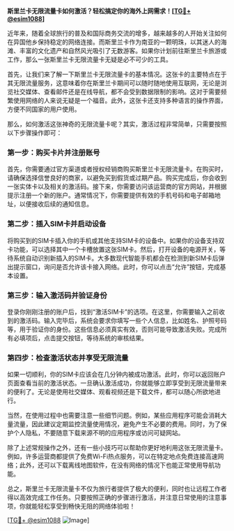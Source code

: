 **斯里兰卡无限流量卡如何激活？轻松搞定你的海外上网需求！[[TG💪+ @esim1088](https://t.me/s/esim1088)]**

近年来，随着全球旅行的普及和国际商务交流的增多，越来越多的人开始关注如何在异国他乡保持稳定的网络连接。而斯里兰卡作为南亚的一颗明珠，以其迷人的海滩、丰富的文化遗产和自然风光吸引了无数游客。如果你计划前往斯里兰卡旅游或工作，那么一张斯里兰卡无限流量卡无疑是必不可少的工具。

首先，让我们来了解一下斯里兰卡无限流量卡的基本情况。这张卡的主要特点在于其无限流量服务，这意味着你在斯里兰卡期间可以随时随地使用互联网，无论是浏览社交媒体、查看邮件还是在线导航，都不会受到数据限制的影响。这对于需要频繁使用网络的人来说无疑是一个福音。此外，这张卡还支持多种语言的操作界面，方便不同国家的用户使用。

那么，如何激活这张神奇的无限流量卡呢？其实，激活过程非常简单，只需要按照以下步骤操作即可：

### 第一步：购买卡片并注册账号

首先，你需要通过官方渠道或者授权经销商购买斯里兰卡无限流量卡。在购买时，请确保选择信誉良好的商家，以避免买到假货或过期产品。购买完成后，你会收到一张实体卡以及相关的激活码。接下来，你需要访问该运营商的官方网站，并根据提示注册一个新的账户。通常情况下，你需要提供有效的手机号码和电子邮箱地址，以便接收后续的通知信息。

### 第二步：插入SIM卡并启动设备

将购买到的SIM卡插入你的手机或其他支持SIM卡的设备中。如果你的设备支持双卡功能，可以选择其中一个卡槽放置这张SIM卡。然后，打开设备的电源开关，等待系统自动识别新插入的SIM卡。大多数现代智能手机都会在检测到新SIM卡后弹出提示窗口，询问是否允许该卡接入网络。此时，你可以点击“允许”按钮，完成基本设置。

### 第三步：输入激活码并验证身份

登录你刚刚注册的账户后，找到“激活SIM卡”的选项。在这里，你需要输入之前收到的激活码。输入完毕后，系统会要求你填写一些个人信息，比如姓名、护照号码等，用于验证你的身份。这些信息必须真实有效，否则可能导致激活失败。完成所有必填项后，点击提交按钮，等待系统的审核结果。

### 第四步：检查激活状态并享受无限流量

如果一切顺利，你的SIM卡应该会在几分钟内被成功激活。此时，你可以返回账户页面查看当前的激活状态。一旦确认激活成功，你就能够立即享受到无限流量带来的便利了。无论是使用社交媒体、观看视频还是下载文件，都可以随心所欲地进行。

当然，在使用过程中也需要注意一些细节问题。例如，某些应用程序可能会消耗大量流量，因此建议定期监控流量使用情况，避免产生不必要的费用。同时，为了保护个人隐私，不要随意下载来源不明的应用程序或访问可疑网站。

除了上述常规操作之外，还有一些小技巧可以帮助你更好地利用这张无限流量卡。例如，许多运营商都提供了免费Wi-Fi热点服务，可以在特定地点免费连接高速网络；此外，还可以下载离线地图软件，在没有网络的情况下也能正常使用导航功能。

总之，斯里兰卡无限流量卡不仅为旅行者提供了极大的便利，同时也让远程工作者得以高效完成工作任务。只要按照正确的步骤进行激活，并注意日常使用的注意事项，你就能轻松享受到畅快无阻的网络体验啦！

[[TG💪+ @esim1088](https://t.me/s/esim1088) ![Image](https://i.postimg.cc/4NQfJmqS/Snipaste-2025-05-13-00-14-12.png)]